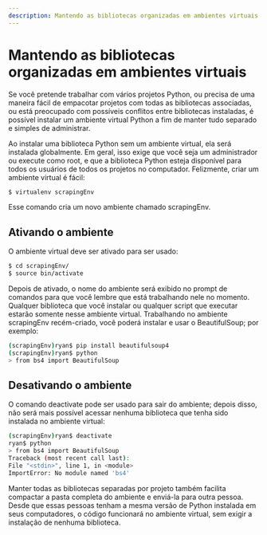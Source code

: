 ```yaml
---
description: Mantendo as bibliotecas organizadas em ambientes virtuais
---
```


# Mantendo as bibliotecas organizadas em ambientes virtuais

Se você pretende trabalhar com vários projetos Python, ou precisa de uma maneira fácil de empacotar projetos com todas as bibliotecas associadas, ou está preocupado com possíveis
conflitos entre bibliotecas instaladas, é possível instalar um ambiente virtual Python a fim de manter tudo separado e simples de administrar.

Ao instalar uma biblioteca Python sem um ambiente virtual, ela será instalada globalmente. Em geral, isso exige que você seja um administrador ou execute como root, e que a biblioteca Python esteja disponível para todos os usuários de todos os projetos no computador. Felizmente, criar um ambiente virtual é fácil:
``` bash
$ virtualenv scrapingEnv
``` 
Esse comando cria um novo ambiente chamado scrapingEnv.

## Ativando o ambiente

O ambiente virtual deve ser ativado para ser usado:
``` bash
$ cd scrapingEnv/
$ source bin/activate
``` 
Depois de ativado, o nome do ambiente será exibido no prompt de comandos para que você lembre que está trabalhando nele no momento. Qualquer biblioteca que você instalar ou qualquer script que executar estarão somente nesse ambiente virtual.
Trabalhando no ambiente scrapingEnv recém-criado, você poderá instalar e usar o BeautifulSoup; por exemplo:
``` bash
(scrapingEnv)ryan$ pip install beautifulsoup4
(scrapingEnv)ryan$ python
> from bs4 import BeautifulSoup
``` 

## Desativando o ambiente

O comando deactivate pode ser usado para sair do ambiente; depois disso, não será mais possível acessar nenhuma biblioteca que tenha sido instalada no ambiente virtual:
``` bash
(scrapingEnv)ryan$ deactivate
ryan$ python
> from bs4 import BeautifulSoup
Traceback (most recent call last):
File "<stdin>", line 1, in <module>
ImportError: No module named 'bs4'
``` 
Manter todas as bibliotecas separadas por projeto também facilita compactar a pasta completa do ambiente e enviá-la para outra pessoa. Desde que essas pessoas tenham a mesma versão de Python instalada em seus computadores, o código funcionará no ambiente virtual, sem exigir a instalação de nenhuma biblioteca.

